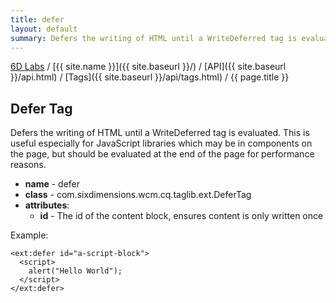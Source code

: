 ```yaml
---
title: defer
layout: default
summary: Defers the writing of HTML until a WriteDeferred tag is evaluated.
---
```


[6D Labs](http://labs.sixdimensions.com) / [{{ site.name }}]({{ site.baseurl }}/) / [API]({{ site.baseurl }}/api.html) / [Tags]({{ site.baseurl }}/api/tags.html) / {{ page.title }}

## Defer Tag

Defers the writing of HTML until a WriteDeferred tag is evaluated.  This is useful especially
for JavaScript libraries which may be in components on the page, but should be evaluated
at the end of the page for performance reasons.

* **name** - defer
* **class** - com.sixdimensions.wcm.cq.taglib.ext.DeferTag
* **attributes**:
  * **id** - The id of the content block, ensures content is only written once

Example:

	<ext:defer id="a-script-block">
	  <script>
	    alert("Hello World");
	  </script>
	</ext:defer>
